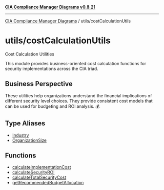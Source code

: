 [**CIA Compliance Manager Diagrams v0.8.21**](../../README.md)

***

[CIA Compliance Manager Diagrams](../../modules.md) / utils/costCalculationUtils

# utils/costCalculationUtils

Cost Calculation Utilities

This module provides business-oriented cost calculation functions for
security implementations across the CIA triad.

## Business Perspective

These utilities help organizations understand the financial implications
of different security level choices. They provide consistent cost models
that can be used for budgeting and ROI analysis. 💰

## Type Aliases

- [Industry](type-aliases/Industry.md)
- [OrganizationSize](type-aliases/OrganizationSize.md)

## Functions

- [calculateImplementationCost](functions/calculateImplementationCost.md)
- [calculateSecurityROI](functions/calculateSecurityROI.md)
- [calculateTotalSecurityCost](functions/calculateTotalSecurityCost.md)
- [getRecommendedBudgetAllocation](functions/getRecommendedBudgetAllocation.md)
